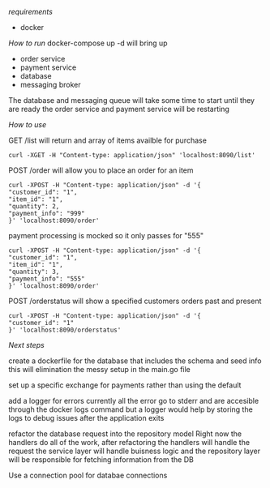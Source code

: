 *requirements*
- docker

*How to run*
docker-compose up -d 
will bring up 
- order service
- payment service
- database
- messaging broker

The database and messaging queue will take some time to start
until they are ready the order service and payment service will be restarting

*How to use*

GET /list will return and array of items availble for purchase
```
curl -XGET -H "Content-type: application/json" 'localhost:8090/list'
```
POST /order will allow you to place an order for an item
```
curl -XPOST -H "Content-type: application/json" -d '{
"customer_id": "1",
"item_id": "1",
"quantity": 2,
"payment_info": "999"
}' 'localhost:8090/order'
```
payment processing is mocked so it only passes for "555"
```
curl -XPOST -H "Content-type: application/json" -d '{
"customer_id": "1",
"item_id": "1",
"quantity": 3,
"payment_info": "555"
}' 'localhost:8090/order'
```
POST /orderstatus will show a specified customers orders past and present
```
curl -XPOST -H "Content-type: application/json" -d '{
"customer_id": "1"
}' 'localhost:8090/orderstatus'
```

*Next steps*

create a dockerfile for the database that includes the schema and seed info
this will elimination the messy setup in the main.go file

set up a specific exchange for payments rather than using the default

add a logger for errors
currently all the error go to stderr and are accesible through the docker logs command
but a logger would help by storing the logs to debug issues after the application exits

refactor the database request into the repository model
Right now the handlers do all of the work, after refactoring
the handlers will handle the request
the service layer will handle buisness logic
and the repository layer will be responsible for fetching information from the DB

Use a connection pool for databae connections

